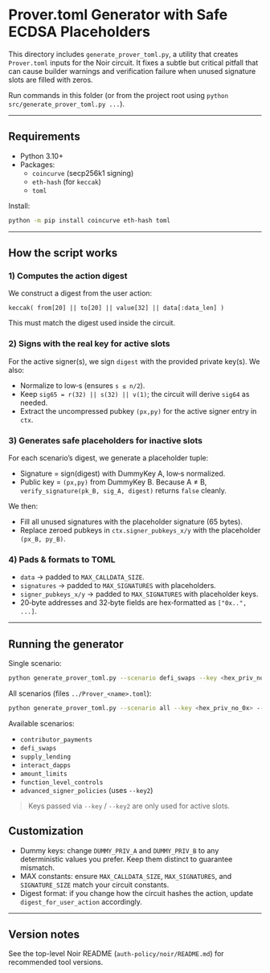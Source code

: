 # Prover.toml Generator with Safe ECDSA Placeholders

This directory includes `generate_prover_toml.py`, a utility that creates `Prover.toml` inputs for the Noir circuit. It fixes a subtle but critical pitfall that can cause builder warnings and verification failure when unused signature slots are filled with zeros.

Run commands in this folder (or from the project root using `python src/generate_prover_toml.py ...`).

---

## Requirements

* Python 3.10+
* Packages:
  * `coincurve` (secp256k1 signing)
  * `eth-hash` (for `keccak`)
  * `toml`

Install:

```bash
python -m pip install coincurve eth-hash toml
```

---

## How the script works

### 1) Computes the action digest

We construct a digest from the user action:

```
keccak( from[20] || to[20] || value[32] || data[:data_len] )
```

This must match the digest used inside the circuit.

### 2) Signs with the real key for active slots

For the active signer(s), we sign `digest` with the provided private key(s). We also:

* Normalize to low‑s (ensures `s ≤ n/2`).
* Keep `sig65 = r(32) || s(32) || v(1)`; the circuit will derive `sig64` as needed.
* Extract the uncompressed pubkey `(px,py)` for the active signer entry in `ctx`.

### 3) Generates safe placeholders for inactive slots

For each scenario’s digest, we generate a placeholder tuple:

* Signature = sign(digest) with DummyKey A, low‑s normalized.
* Public key = `(px,py)` from DummyKey B.
  Because A ≠ B, `verify_signature(pk_B, sig_A, digest)` returns `false` cleanly.

We then:

* Fill all unused signatures with the placeholder signature (65 bytes).
* Replace zeroed pubkeys in `ctx.signer_pubkeys_x/y` with the placeholder `(px_B, py_B)`.

### 4) Pads & formats to TOML

* `data` → padded to `MAX_CALLDATA_SIZE`.
* `signatures` → padded to `MAX_SIGNATURES` with placeholders.
* `signer_pubkeys_x/y` → padded to `MAX_SIGNATURES` with placeholder keys.
* 20‑byte addresses and 32‑byte fields are hex‑formatted as `["0x..", ...]`.

---

## Running the generator

Single scenario:

```bash
python generate_prover_toml.py --scenario defi_swaps --key <hex_priv_no_0x> --out ../Prover.toml
```

All scenarios (files `../Prover_<name>.toml`):

```bash
python generate_prover_toml.py --scenario all --key <hex_priv_no_0x> --key2 <hex_priv_no_0x>
```

Available scenarios:

* `contributor_payments`
* `defi_swaps`
* `supply_lending`
* `interact_dapps`
* `amount_limits`
* `function_level_controls`
* `advanced_signer_policies` (uses `--key2`)

> Keys passed via `--key` / `--key2` are only used for active slots.

## Customization

* Dummy keys: change `DUMMY_PRIV_A` and `DUMMY_PRIV_B` to any deterministic values you prefer. Keep them distinct to guarantee mismatch.
* MAX constants: ensure `MAX_CALLDATA_SIZE`, `MAX_SIGNATURES`, and `SIGNATURE_SIZE` match your circuit constants.
* Digest format: if you change how the circuit hashes the action, update `digest_for_user_action` accordingly.

---

## Version notes

See the top-level Noir README (`auth-policy/noir/README.md`) for recommended tool versions.

